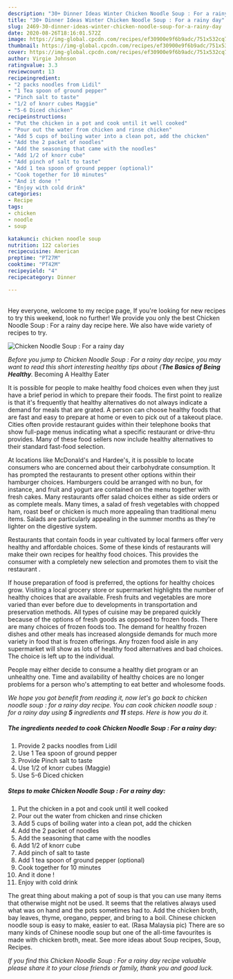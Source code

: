 ```yaml
---
description: "30+ Dinner Ideas Winter Chicken Noodle Soup : For a rainy day"
title: "30+ Dinner Ideas Winter Chicken Noodle Soup : For a rainy day"
slug: 2469-30-dinner-ideas-winter-chicken-noodle-soup-for-a-rainy-day
date: 2020-08-26T18:16:01.572Z
image: https://img-global.cpcdn.com/recipes/ef30900e9f6b9adc/751x532cq70/chicken-noodle-soup-for-a-rainy-day-recipe-main-photo.jpg
thumbnail: https://img-global.cpcdn.com/recipes/ef30900e9f6b9adc/751x532cq70/chicken-noodle-soup-for-a-rainy-day-recipe-main-photo.jpg
cover: https://img-global.cpcdn.com/recipes/ef30900e9f6b9adc/751x532cq70/chicken-noodle-soup-for-a-rainy-day-recipe-main-photo.jpg
author: Virgie Johnson
ratingvalue: 3.3
reviewcount: 13
recipeingredient:
- "2 packs noodles from Lidil"
- "1 Tea spoon of ground pepper"
- "Pinch salt to taste"
- "1/2 of knorr cubes Maggie"
- "5-6 Diced chicken"
recipeinstructions:
- "Put the chicken in a pot and cook until it well cooked"
- "Pour out the water from chicken and rinse chicken"
- "Add 5 cups of boiling water into a clean pot, add the chicken"
- "Add the 2 packet of noodles"
- "Add the seasoning that came with the noodles"
- "Add 1/2 of knorr cube"
- "Add pinch of salt to taste"
- "Add 1 tea spoon of ground pepper (optional)"
- "Cook together for 10 minutes"
- "And it done !"
- "Enjoy with cold drink"
categories:
- Recipe
tags:
- chicken
- noodle
- soup

katakunci: chicken noodle soup 
nutrition: 122 calories
recipecuisine: American
preptime: "PT27M"
cooktime: "PT42M"
recipeyield: "4"
recipecategory: Dinner

---
```

<br>
Hey everyone, welcome to my recipe page, If you're looking for new recipes to try this weekend, look no further! We provide you only the best Chicken Noodle Soup : For a rainy day recipe here. We also have wide variety of recipes to try.
<br>


![Chicken Noodle Soup : For a rainy day](https://img-global.cpcdn.com/recipes/ef30900e9f6b9adc/751x532cq70/chicken-noodle-soup-for-a-rainy-day-recipe-main-photo.jpg)

<i>Before you jump to Chicken Noodle Soup : For a rainy day recipe, you may want to read this short interesting healthy tips about {<strong>The Basics of Being Healthy</strong>.</i>
Becoming A Healthy Eater

It is possible for people to make healthy food choices even when they just have a brief period in which to prepare their foods. The first point to realize is that it's frequently that healthy alternatives do not always indicate a demand for meals that are grated. A person can choose healthy foods that are fast and easy to prepare at home or even to pick out of a takeout place. Cities often provide restaurant guides within their telephone books that show full-page menus indicating what a specific restaurant or drive-thru provides. Many of these food sellers now include healthy alternatives to their standard fast-food selection.

At locations like McDonald's and Hardee's, it is possible to locate consumers who are concerned about their carbohydrate consumption.  It has prompted the restaurants to present other options within their hamburger choices. Hamburgers could be arranged with no bun, for instance, and fruit and yogurt are contained on the menu together with fresh cakes. Many restaurants offer salad choices either as side orders or as complete meals. Many times, a salad of fresh vegetables with chopped ham, roast beef or chicken is much more appealing than traditional menu items.  Salads are particularly appealing in the summer months as they're lighter on the digestive system.

Restaurants that contain foods in year cultivated by local farmers offer very healthy and affordable choices. Some of these kinds of restaurants will make their own recipes for healthy food choices.  This provides the consumer with a completely new selection and promotes them to visit the restaurant .

If house preparation of food is preferred, the options for healthy choices grow. Visiting a local grocery store or supermarket highlights the number of healthy choices that are available. Fresh fruits and vegetables are more varied than ever before due to developments in transportation and preservation methods.  All types of cuisine may be prepared quickly because of the options of fresh goods as opposed to frozen foods. There are many choices of frozen foods too. The demand for healthy frozen dishes and other meals has increased alongside demands for much more variety in food that is frozen offerings. Any frozen food aisle in any supermarket will show as lots of healthy food alternatives and bad choices. The choice is left up to the individual.

People may either decide to consume a healthy diet program or an unhealthy one. Time and availability of healthy choices are no longer problems for a person who's attempting to eat better and wholesome foods.


<i>We hope you got benefit from reading it, now let's go back to chicken noodle soup : for a rainy day recipe. You can cook chicken noodle soup : for a rainy day using <strong>5</strong> ingredients and <strong>11</strong> steps. Here is how you do it.
</i>

##### The ingredients needed to cook Chicken Noodle Soup : For a rainy day:

1. Provide 2 packs noodles from Lidil
1. Use 1 Tea spoon of ground pepper
1. Provide Pinch salt to taste
1. Use 1/2 of knorr cubes (Maggie)
1. Use 5-6 Diced chicken


##### Steps to make Chicken Noodle Soup : For a rainy day:

1. Put the chicken in a pot and cook until it well cooked
1. Pour out the water from chicken and rinse chicken
1. Add 5 cups of boiling water into a clean pot, add the chicken
1. Add the 2 packet of noodles
1. Add the seasoning that came with the noodles
1. Add 1/2 of knorr cube
1. Add pinch of salt to taste
1. Add 1 tea spoon of ground pepper (optional)
1. Cook together for 10 minutes
1. And it done !
1. Enjoy with cold drink


The great thing about making a pot of soup is that you can use many items that otherwise might not be used. It seems that the relatives always used what was on hand and the pots sometimes had to. Add the chicken broth, bay leaves, thyme, oregano, pepper, and bring to a boil. Chinese chicken noodle soup is easy to make, easier to eat. (Rasa Malaysia pic) There are so many kinds of Chinese noodle soup but one of the all-time favourites is made with chicken broth, meat. See more ideas about Soup recipes, Soup, Recipes. 

<i>If you find this Chicken Noodle Soup : For a rainy day recipe valuable please share it to your close friends or family, thank you and good luck.</i>

